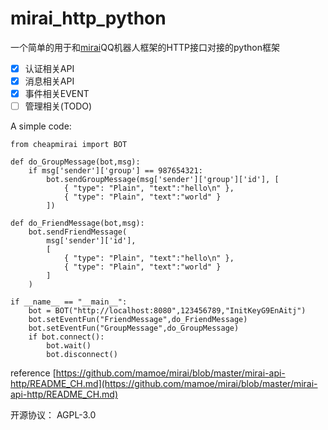 # mirai_http_python
一个简单的用于和[mirai](https://github.com/mamoe/mirai)QQ机器人框架的HTTP接口对接的python框架
* [x] 认证相关API
* [x] 消息相关API  
* [x] 事件相关EVENT
* [ ] 管理相关(TODO)

A simple code:
```python3
from cheapmirai import BOT

def do_GroupMessage(bot,msg):
    if msg['sender']['group'] == 987654321:
        bot.sendGroupMessage(msg['sender']['group']['id'], [
            { "type": "Plain", "text":"hello\n" },
            { "type": "Plain", "text":"world" }
        ])

def do_FriendMessage(bot,msg):
    bot.sendFriendMessage(
        msg['sender']['id'],
        [
            { "type": "Plain", "text":"hello\n" },
            { "type": "Plain", "text":"world" }
        ]
    )

if __name__ == "__main__":
    bot = BOT("http://localhost:8080",123456789,"InitKeyG9EnAitj")
    bot.setEventFun("FriendMessage",do_FriendMessage)
    bot.setEventFun("GroupMessage",do_GroupMessage)
    if bot.connect():
        bot.wait()
        bot.disconnect()
```

reference [https://github.com/mamoe/mirai/blob/master/mirai-api-http/README_CH.md](https://github.com/mamoe/mirai/blob/master/mirai-api-http/README_CH.md)

开源协议： AGPL-3.0
